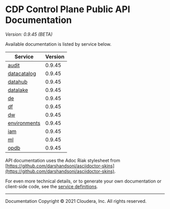 # CDP Control Plane Public API Documentation

*Version: 0.9.45 (BETA)*

Available documentation is listed by service below.

| Service | Version |
| --- | --- |
| [audit](./audit/index.html) | 0.9.45 |
| [datacatalog](./datacatalog/index.html) | 0.9.45 |
| [datahub](./datahub/index.html) | 0.9.45 |
| [datalake](./datalake/index.html) | 0.9.45 |
| [de](./de/index.html) | 0.9.45 |
| [df](./df/index.html) | 0.9.45 |
| [dw](./dw/index.html) | 0.9.45 |
| [environments](./environments/index.html) | 0.9.45 |
| [iam](./iam/index.html) | 0.9.45 |
| [ml](./ml/index.html) | 0.9.45 |
| [opdb](./opdb/index.html) | 0.9.45 |

API documentation uses the Adoc Riak stylesheet from
[https://github.com/darshandsoni/asciidoctor-skins](https://github.com/darshandsoni/asciidoctor-skins).

For even more technical details, or to generate your own documentation or client-side code, see the
[service definitions](swagger/).

----

Documentation Copyright © 2021 Cloudera, Inc. All rights reserved.

